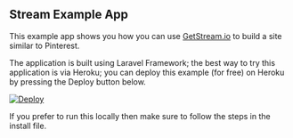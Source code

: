 Stream Example App
------------------

This example app shows you how you can use [GetStream.io](https://getstream.io/ "GetStream.io") to build a site similar to Pinterest.

The application is built using Laravel Framework; the best way to try this application is via Heroku; you can deploy this example (for free) on Heroku
by pressing the Deploy button below.

[![Deploy](https://www.herokucdn.com/deploy/button.png)](https://heroku.com/deploy)

If you prefer to run this locally then make sure to follow the steps in the install file.
